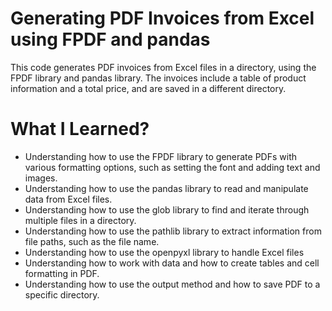 # Generating PDF Invoices from Excel using FPDF and pandas
This code generates PDF invoices from Excel files in a directory, using the FPDF library and pandas library. The invoices include a table of product information and a total price, and are saved in a different directory.
# What I Learned?
- Understanding how to use the FPDF library to generate PDFs with various formatting options, such as setting the font and adding text and images.
- Understanding how to use the pandas library to read and manipulate data from Excel files.
- Understanding how to use the glob library to find and iterate through multiple files in a directory.
- Understanding how to use the pathlib library to extract information from file paths, such as the file name.
- Understanding how to use the openpyxl library to handle Excel files
- Understanding how to work with data and how to create tables and cell formatting in PDF.
- Understanding how to use the output method and how to save PDF to a specific directory.
